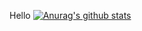 Hello
[![Anurag's github stats](https://github-readme-stats.vercel.app/api?username=LairdStreak)](https://github.com/anuraghazra/github-readme-stats)
